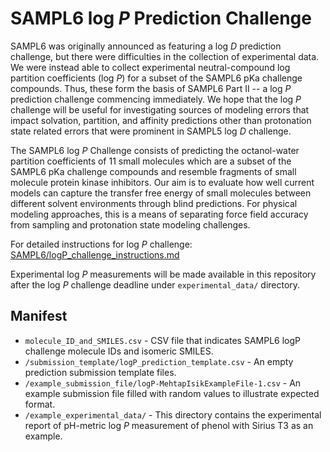 # SAMPL6 log *P* Prediction Challenge

SAMPL6 was originally announced as featuring a log *D* prediction challenge, but there were difficulties in the collection of experimental data. 
We were instead able to collect experimental neutral-compound log partition coefficients (log *P*) for a subset of the SAMPL6 pKa challenge compounds. 
Thus, these form the basis of  SAMPL6 Part II -- a log *P* prediction challenge commencing immediately. 
We hope that the log *P* challenge will be useful for investigating sources of modeling errors that impact solvation, partition, and affinity predictions other than protonation state related errors that were prominent in SAMPL5 log *D* challenge.  

The SAMPL6 log *P* Challenge consists of predicting the octanol-water partition coefficients of 11 small molecules which are a subset of the SAMPL6 pKa challenge compounds and resemble fragments of small molecule protein kinase inhibitors. 
Our aim is to evaluate how well current models can capture the transfer free energy of small molecules between different solvent environments through blind predictions. 
For physical modeling approaches, this is a means of separating force field accuracy from sampling and protonation state modeling challenges.

For detailed instructions for log *P* challenge: [SAMPL6/logP_challenge_instructions.md](/logP_challenge_instructions.md)

Experimental log *P* measurements will be made available in this repository after the log *P* challenge deadline under `experimental_data/` directory.

## Manifest

- `molecule_ID_and_SMILES.csv` - CSV file that indicates SAMPL6 logP challenge molecule IDs and isomeric SMILES.
- `/submission_template/logP_prediction_template.csv` - An empty prediction submission template files.
-  `/example_submission_file/logP-MehtapIsikExampleFile-1.csv` - An example submission file filled with random values to illustrate expected format.
- `/example_experimental_data/` - This directory contains the experimental report of pH-metric log *P* measurement of phenol with Sirius T3 as an example.
